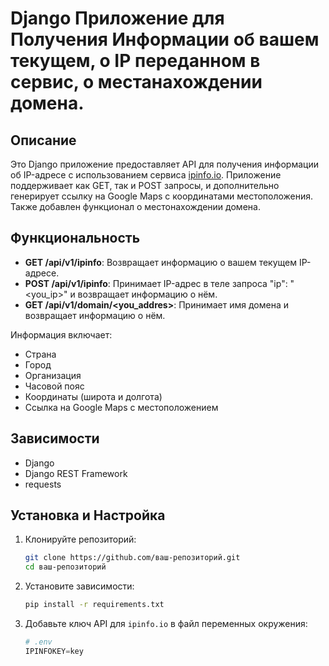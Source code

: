 # Django Приложение для Получения Информации об вашем текущем, о IP переданном в сервис, о местанахождении домена.

## Описание
Это Django приложение предоставляет API для получения информации об IP-адресе с использованием сервиса [ipinfo.io](https://ipinfo.io). Приложение поддерживает как GET, так и POST запросы, и дополнительно генерирует ссылку на Google Maps с координатами местоположения.
Также добавлен функционал о местонахождении домена.
## Функциональность

- **GET  /api/v1/ipinfo**: Возвращает информацию о вашем текущем IP-адресе.
- **POST /api/v1/ipinfo**: Принимает IP-адрес в теле запроса "ip": "<you_ip>" и возвращает информацию о нём.
- **GET  /api/v1/domain/<you_addres>**: Принимает имя домена и возвращает информацию о нём.

Информация включает:
- Страна
- Город
- Организация
- Часовой пояс
- Координаты (широта и долгота)
- Ссылка на Google Maps с местоположением

## Зависимости

- Django
- Django REST Framework
- requests

## Установка и Настройка

1. Клонируйте репозиторий:

    ```bash
    git clone https://github.com/ваш-репозиторий.git
    cd ваш-репозиторий
    ```

2. Установите зависимости:

    ```bash
    pip install -r requirements.txt
    ```

3. Добавьте ключ API для `ipinfo.io` в файл переменных окружения:

    ```python
    # .env
    IPINFOKEY=key
    ```

